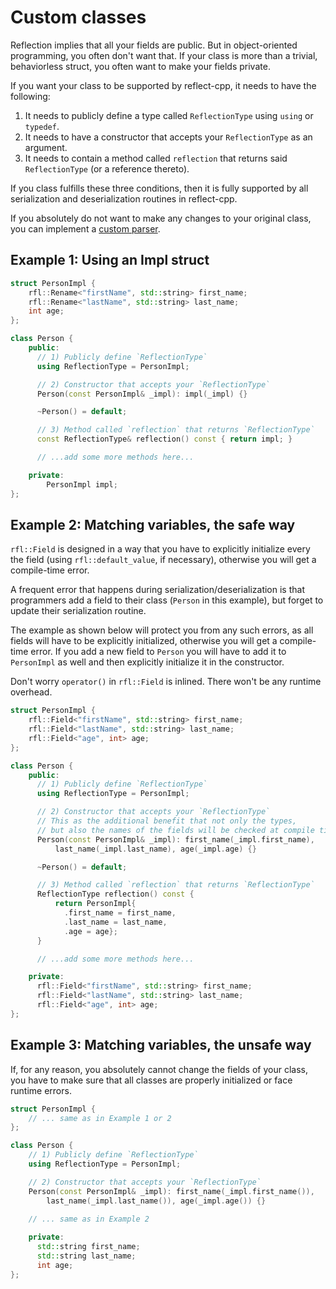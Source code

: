 # Custom classes

Reflection implies that all your fields are public. But in object-oriented programming, you often don't want
that. If your class is more than a trivial, behaviorless struct, you often want to make your fields private.

If you want your class to be supported by reflect-cpp, it needs to have the following:

1) It needs to publicly define a type called `ReflectionType` using `using` or `typedef`.
2) It needs to have a constructor that accepts your `ReflectionType` as an argument.
3) It needs to contain a method called `reflection` that returns said `ReflectionType` (or a reference thereto).

If you class fulfills these three conditions, then it is fully supported by all serialization and deserialization
routines in reflect-cpp.

If you absolutely do not want to make any changes to your original class, you can implement a [custom parser](https://github.com/getml/reflect-cpp/blob/main/docs/custom_parser.md).

## Example 1: Using an Impl struct

```cpp
struct PersonImpl {
    rfl::Rename<"firstName", std::string> first_name;
    rfl::Rename<"lastName", std::string> last_name;
    int age;
};

class Person {
    public:
      // 1) Publicly define `ReflectionType`
      using ReflectionType = PersonImpl;

      // 2) Constructor that accepts your `ReflectionType`
      Person(const PersonImpl& _impl): impl(_impl) {}

      ~Person() = default;

      // 3) Method called `reflection` that returns `ReflectionType`
      const ReflectionType& reflection() const { return impl; }

      // ...add some more methods here...

    private:
        PersonImpl impl;
};
```

## Example 2: Matching variables, the safe way

`rfl::Field` is designed in a way that you have to explicitly initialize
every the field (using `rfl::default_value`, if necessary), otherwise
you will get a compile-time error. 

A frequent error that happens during serialization/deserialization is that programmers
add a field to their class (`Person` in this example), but forget to update
their serialization routine.

The example as shown below will protect you from any such errors, as all 
fields will have to be explicitly initialized, otherwise you will get a 
compile-time error. If you add a new field to `Person` you will have to
add it to `PersonImpl` as well and then explicitly initialize it in the 
constructor.

Don't worry `operator()` in `rfl::Field` is inlined. There won't be any 
runtime overhead.

```cpp
struct PersonImpl {
    rfl::Field<"firstName", std::string> first_name;
    rfl::Field<"lastName", std::string> last_name;
    rfl::Field<"age", int> age;
};

class Person {
    public:
      // 1) Publicly define `ReflectionType`
      using ReflectionType = PersonImpl;

      // 2) Constructor that accepts your `ReflectionType`
      // This as the additional benefit that not only the types,
      // but also the names of the fields will be checked at compile time.
      Person(const PersonImpl& _impl): first_name(_impl.first_name),
          last_name(_impl.last_name), age(_impl.age) {}

      ~Person() = default;

      // 3) Method called `reflection` that returns `ReflectionType`
      ReflectionType reflection() const {
          return PersonImpl{
            .first_name = first_name,
            .last_name = last_name,
            .age = age};
      }

      // ...add some more methods here...

    private:
      rfl::Field<"firstName", std::string> first_name;
      rfl::Field<"lastName", std::string> last_name;
      rfl::Field<"age", int> age;
};
```

## Example 3: Matching variables, the unsafe way

If, for any reason, you absolutely cannot change the fields
of your class, you have to make sure that all classes are properly
initialized or face runtime errors.

```cpp
struct PersonImpl {
    // ... same as in Example 1 or 2
};

class Person {
    // 1) Publicly define `ReflectionType`
    using ReflectionType = PersonImpl;

    // 2) Constructor that accepts your `ReflectionType`
    Person(const PersonImpl& _impl): first_name(_impl.first_name()),
        last_name(_impl.last_name()), age(_impl.age()) {}

    // ... same as in Example 2
    
    private:
      std::string first_name;
      std::string last_name;
      int age;
};
```
